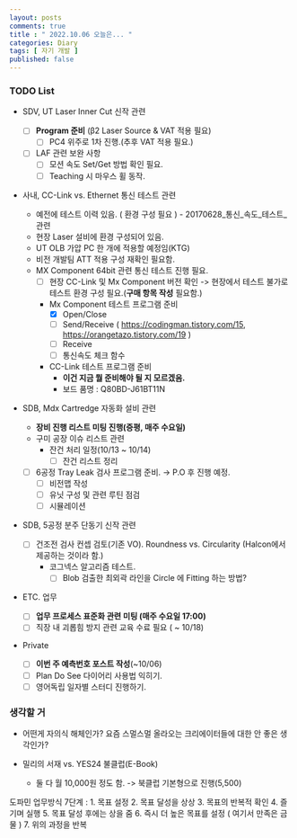 ```yaml
---
layout: posts
comments: true
title : " 2022.10.06 오늘은... "
categories: Diary
tags: [ 자기 개발 ]
published: false
---
```


### TODO List
- SDV, UT Laser Inner Cut 신작 관련
   - [ ] **Program 준비** (β2 Laser Source & VAT 적용 필요)
      - [ ] PC4 위주로 1차 진행.(추후 VAT 적용 필요.)
   - [ ] LAF 관련 보완 사항
      - [ ] 모션 속도 Set/Get 방법 확인 필요.
      - [ ] Teaching 시 마우스 휠 동작.

- 사내, CC-Link vs. Ethernet 통신 테스트 관련
   - 예전에 테스트 이력 있음. ( 환경 구성 필요 ) - 20170628_통신_속도_테스트_관련
   - 현장 Laser 설비에 환경 구성되어 있음.
   - UT OLB 가압 PC 한 개에 적용할 예정임(KTG)
   - 비전 개발팀 ATT 적용 구성 재확인 필요함.
   - MX Component 64bit 관련 통신 테스트 진행 필요.
      - [ ] 현장 CC-Link 및 Mx Component 버전 확인 -> 현장에서 테스트 불가로 테스트 환경 구성 필요.(**구매 항목 작성** 필요함.)
      - Mx Component 테스트 프로그램 준비
         - [x] Open/Close 
         - [ ] Send/Receive ( https://codingman.tistory.com/15, https://orangetazo.tistory.com/19 )
         - [ ] Receive
         - [ ] 통신속도 체크 함수
      - CC-Link 테스트 프로그램 준비
         - **이건 지금 뭘 준비해야 될 지 모르겠음.**
         - 보드 품명 : Q80BD-J61BT11N

- SDB, Mdx Cartredge 자동화 설비 관련
   - **장비 진행 리스트 미팅 진행(증평, 매주 수요일)**
   - 구미 공장 이슈 리스트 관련
      - 잔건 처리 일정(10/13 ~ 10/14)
         - [ ] 잔건 리스트 정리
   - [ ] 6공정 Tray Leak 검사 프로그램 준비. → P.O 후 진행 예정.
      - [ ] 비전맵 작성
      - [ ] 유닛 구성 및 관련 루틴 점검
      - [ ] 시뮬레이션

- SDB, 5공정 분주 단동기 신작 관련
   - [ ] 건조전 검사 컨셉 검토(기존 VO). Roundness vs. Circularity (Halcon에서 제공하는 것이라 함.)
      - 코그넥스 알고리즘 테스트. 
         - [ ] Blob 검출한 최외곽 라인을 Circle 에 Fitting 하는 방법?

- ETC. 업무
   - [ ] **업무 프로세스 표준화 관련 미팅 (매주 수요일 17:00)**
   - [ ] 직장 내 괴롭힘 방지 관련 교육 수료 필요 ( ~ 10/18) 

- Private
   - [ ] **이번 주 예측번호 포스트 작성**(~10/06)
   - [ ] Plan Do See 다이어리 사용법 익히기.
   - [ ] 영어독립 일자별 스터디 진행하기.

### 생각할 거
- 어떤게 자의식 해체인가? 요즘 스멀스멀 올라오는 크리에이터들에 대한 안 좋은 생각인가?

- 밀리의 서재 vs. YES24 불클럽(E-Book) 
   - 둘 다 월 10,000원 정도 함. -> 북클럽 기본형으로 진행(5,500)

도파민 업무방식 7단계
 : 1. 목표 설정
   2. 목표 달성을 상상
   3. 목표의 반복적 확인
   4. 즐기며 실행
   5. 목표 달성 후에는 상을 줌
   6. 즉시 더 높은 목표를 설정 ( 여기서 만족은 금물 )
   7. 위의 과정을 반복
